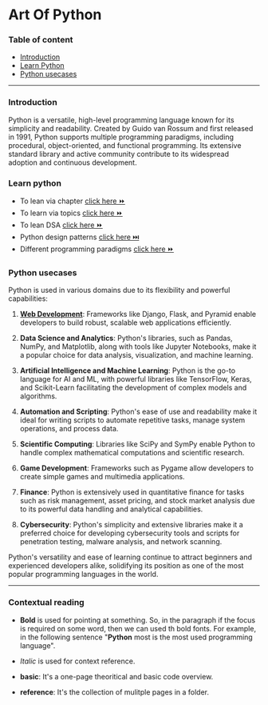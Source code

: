 # Art Of Python

### Table of content

- [Introduction](#introduction)
- [Learn Python](#learn-python)
- [Python usecases](#python-usecases)
----------

### Introduction

Python is a versatile, high-level programming language known for its simplicity and readability. Created by Guido van Rossum and first released in 1991, Python supports multiple programming paradigms, including procedural, object-oriented, and functional programming. Its extensive standard library and active community contribute to its widespread adoption and continuous development.

### Learn python

- To lean via chapter [click here ⏩](/docs/ArtOfPython/chapter.md)
- To learn via topics [click here ⏩](/docs/ArtOfPython/README.md)
- To lean DSA [click here ⏩](/docs/ArtOfPython/dsa/README.md)
- Python design patterns [click here ⏭️](/docs/ArtOfPython/design-patterns/README.md)
- Different programming paradigms [click here ⏩](/docs/ArtOfPython/programming-paradigms.md)

### Python usecases
Python is used in various domains due to its flexibility and powerful capabilities:

1. [**Web Development**](docs/web-development/README..md): Frameworks like Django, Flask, and Pyramid enable developers to build robust, scalable web applications efficiently.

2. **Data Science and Analytics**: Python's libraries, such as Pandas, NumPy, and Matplotlib, along with tools like Jupyter Notebooks, make it a popular choice for data analysis, visualization, and machine learning.

3. **Artificial Intelligence and Machine Learning**: Python is the go-to language for AI and ML, with powerful libraries like TensorFlow, Keras, and Scikit-Learn facilitating the development of complex models and algorithms.

4. **Automation and Scripting**: Python's ease of use and readability make it ideal for writing scripts to automate repetitive tasks, manage system operations, and process data.

5. **Scientific Computing**: Libraries like SciPy and SymPy enable Python to handle complex mathematical computations and scientific research.

6. **Game Development**: Frameworks such as Pygame allow developers to create simple games and multimedia applications.

7. **Finance**: Python is extensively used in quantitative finance for tasks such as risk management, asset pricing, and stock market analysis due to its powerful data handling and analytical capabilities.

8. **Cybersecurity**: Python's simplicity and extensive libraries make it a preferred choice for developing cybersecurity tools and scripts for penetration testing, malware analysis, and network scanning.

Python's versatility and ease of learning continue to attract beginners and experienced developers alike, solidifying its position as one of the most popular programming languages in the world.


----------

### Contextual reading

- **Bold** is used for pointing at something. So, in the paragraph if the focus is required on some word, then we can used th bold fonts. For example, in the following sentence "**Python** most is the most used programming language".

- *Italic* is used for context reference.

- **basic**: It's a one-page theoritical and basic code overview.
- **reference**: It's the collection of mulitple pages in a folder.